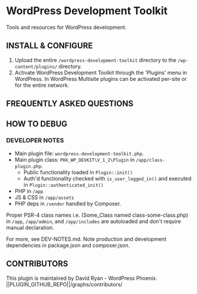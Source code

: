 # WordPress Development Toolkit

Tools and resources for WordPress development.

## INSTALL & CONFIGURE
1. Upload the entire `/wordpress-development-toolkit` directory to the `/wp-content/plugins/` directory.
2. Activate WordPress Development Toolkit through the 'Plugins' menu in WordPress. In WordPress Multisite plugins can be activated 
per-site or for the entire network.

## FREQUENTLY ASKED QUESTIONS

## HOW TO DEBUG

### DEVELOPER NOTES
* Main plugin file: `wordpress-development-toolkit.php`.
* Main plugin class: `PHX_WP_DEVKIT\V_1_2\Plugin` in `/app/class-plugin.php`.
	* Public functionality loaded in `Plugin::init()`
	* Auth'd functionality checked with `is_user_logged_in()` and executed in `Plugin::authenticated_init()`
* PHP in `/app`
* JS & CSS in `/app/assets`
* PHP deps in `/vendor` handled by Composer.

Proper PSR-4 class names i.e. (Some_Class named class-some-class.php) in `/app`, `/app/admin`, and `/app/includes` 
are autoloaded and don't require manual declaration.

For more, see DEV-NOTES.md. Note production and development dependencies in package.json and composer.json.

## CONTRIBUTORS

This plugin is maintained by David Ryan - WordPress Phoenix.
||PLUGIN_GITHUB_REPO||/graphs/contributors/